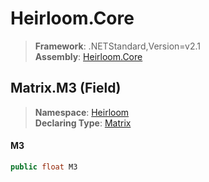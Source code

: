 # Heirloom.Core

> **Framework**: .NETStandard,Version=v2.1  
> **Assembly**: [Heirloom.Core][0]

## Matrix.M3 (Field)

> **Namespace**: [Heirloom][0]  
> **Declaring Type**: [Matrix][1]

#### M3

```cs
public float M3
```

[0]: ../../../Heirloom.Core.md
[1]: ../Matrix.md
